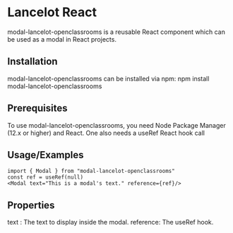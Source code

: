 # Lancelot React
modal-lancelot-openclassrooms is a reusable React component which can be used as a modal in React projects.
## Installation
modal-lancelot-openclassrooms can be installed via npm:
npm install modal-lancelot-openclassrooms
## Prerequisites
To use modal-lancelot-openclassrooms, you need Node Package Manager (12.x or higher) and React.
One also needs a useRef React hook call
## Usage/Examples
```
import { Modal } from "modal-lancelot-openclassrooms"
const ref = useRef(null)
<Modal text="This is a modal's text." reference={ref}/>
```
## Properties
text : The text to display inside the modal.
reference: The useRef hook.

